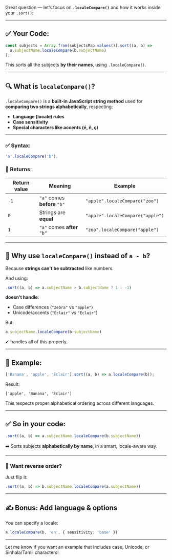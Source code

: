 Great question — let’s focus on **`.localeCompare()`** and how it works inside your `.sort()`:

---

## ✅ Your Code:

```ts
const subjects = Array.from(subjectsMap.values()).sort((a, b) =>
  a.subjectName.localeCompare(b.subjectName)
);
```

This sorts all the subjects **by their names**, using `.localeCompare()`.

---

## 🔍 What is `localeCompare()`?

`.localeCompare()` is a **built-in JavaScript string method** used for **comparing two strings alphabetically**, respecting:

* **Language (locale) rules**
* **Case sensitivity**
* **Special characters like accents (é, ñ, ç)**

---

### ✅ Syntax:

```ts
'a'.localeCompare('b');
```

### 🔁 Returns:

| Return value | Meaning                      | Example                          |
| ------------ | ---------------------------- | -------------------------------- |
| `-1`         | `"a"` comes **before** `"b"` | `"apple".localeCompare("zoo")`   |
| `0`          | Strings are **equal**        | `"apple".localeCompare("apple")` |
| `1`          | `"a"` comes **after** `"b"`  | `"zoo".localeCompare("apple")`   |

---

## 🎯 Why use `localeCompare()` instead of `a - b`?

Because **strings can't be subtracted** like numbers.

And using:

```ts
.sort((a, b) => a.subjectName > b.subjectName ? 1 : -1)
```

**doesn’t handle**:

* Case differences (`"Zebra"` vs `"apple"`)
* Unicode/accents (`"Éclair"` vs `"Eclair"`)

But:

```ts
a.subjectName.localeCompare(b.subjectName)
```

✔ handles all of this properly.

---

## 🧪 Example:

```ts
['Banana', 'apple', 'Éclair'].sort((a, b) => a.localeCompare(b));
```

Result:

```
['apple', 'Banana', 'Éclair']
```

This respects proper alphabetical ordering across different languages.

---

## ✅ So in your code:

```ts
.sort((a, b) => a.subjectName.localeCompare(b.subjectName))
```

➡️ Sorts subjects **alphabetically by name**, in a smart, locale-aware way.

---

### 🔄 Want reverse order?

Just flip it:

```ts
.sort((a, b) => b.subjectName.localeCompare(a.subjectName))
```

---

## ✍️ Bonus: Add language & options

You can specify a locale:

```ts
a.localeCompare(b, 'en', { sensitivity: 'base' })
```

---

Let me know if you want an example that includes case, Unicode, or Sinhala/Tamil characters!
